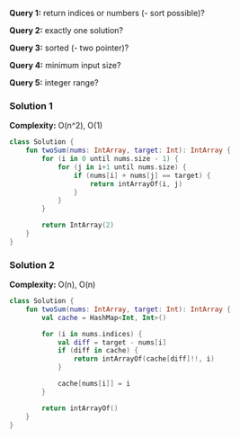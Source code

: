 **Query 1:** return indices or numbers (- sort possible)?

**Query 2:** exactly one solution?

**Query 3:** sorted (- two pointer)?

**Query 4:** minimum input size?

**Query 5:** integer range?

### Solution 1
**Complexity:** O(n^2), O(1)

```kotlin
class Solution {
    fun twoSum(nums: IntArray, target: Int): IntArray {
        for (i in 0 until nums.size - 1) {
            for (j in i+1 until nums.size) {
                if (nums[i] + nums[j] == target) {
                    return intArrayOf(i, j)
                }
            }
        }

        return IntArray(2)
    }
}
```

### Solution 2
**Complexity:** O(n), O(n)

```kotlin
class Solution {
    fun twoSum(nums: IntArray, target: Int): IntArray {
        val cache = HashMap<Int, Int>()

        for (i in nums.indices) {
            val diff = target - nums[i]
            if (diff in cache) {
                return intArrayOf(cache[diff]!!, i)
            }

            cache[nums[i]] = i
        }

        return intArrayOf()
    }
}
```
